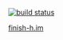 [![build status](https://gitlab.com/pvinis/finish-h.im/badges/master/build.svg)](https://gitlab.com/pvinis/finish-h.im/commits/master)

[finish-h.im](https://finish-h.im)
